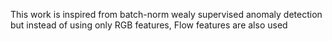 This work is inspired from batch-norm wealy supervised anomaly detection but instead of using only RGB features, Flow features are also used 
